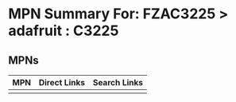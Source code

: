 



# MPN Summary For: FZAC3225 > adafruit : C3225

## MPNs
  

|MPN|Direct Links|Search Links|
| :--- | :--- | :--- |
||||
